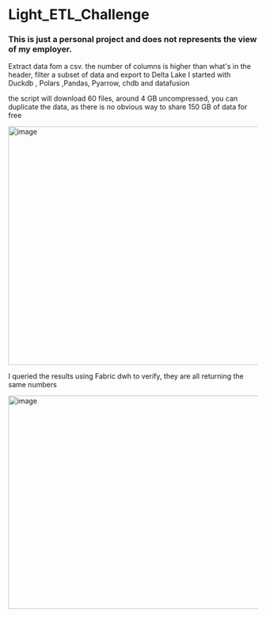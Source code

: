
# Light_ETL_Challenge


### This is just a personal project and does not represents the view of my employer.


Extract data fom a csv. the number of columns is higher than what's in the header, filter a subset of data and export to Delta Lake
I started with Duckdb , Polars ,Pandas, Pyarrow, chdb and datafusion

the script will download 60 files, around 4 GB uncompressed, you can duplicate the data, as there is no obvious way to share 150 GB of data for free

<img width="1008" height="482" alt="image" src="https://github.com/user-attachments/assets/2126f91c-1172-4e32-a87b-3bd2bb047671" />

I queried the results using Fabric dwh to verify, they are all returning the same numbers

<img width="758" height="431" alt="image" src="https://github.com/user-attachments/assets/8a8525d1-8151-432f-8491-a4595daf2a9e" />



